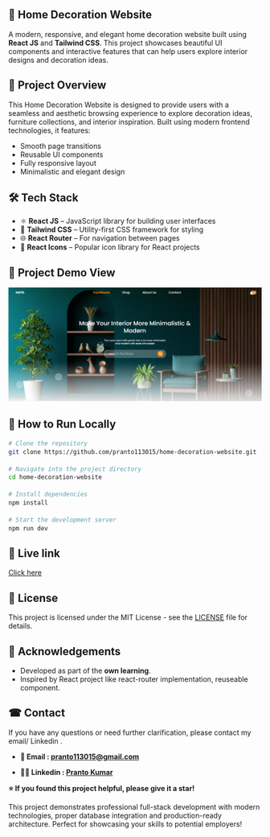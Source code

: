 ## 🏡 Home Decoration Website

A modern, responsive, and elegant home decoration website built using **React JS** and **Tailwind CSS**. This project showcases beautiful UI components and interactive features that can help users explore interior designs and decoration ideas.

## 🚀 Project Overview

This Home Decoration Website is designed to provide users with a seamless and aesthetic browsing experience to explore decoration ideas, furniture collections, and interior inspiration. Built using modern frontend technologies, it features:

- Smooth page transitions
- Reusable UI components
- Fully responsive layout
- Minimalistic and elegant design

## 🛠️ Tech Stack

- ⚛️ **React JS** – JavaScript library for building user interfaces
- 🎨 **Tailwind CSS** – Utility-first CSS framework for styling
- 🌐 **React Router** – For navigation between pages
- 🎯 **React Icons** – Popular icon library for React projects

## 📸 Project Demo View

![Project Demo View](./src/assets/demo.png)

## 🧑 How to Run Locally

```bash
# Clone the repository
git clone https://github.com/pranto113015/home-decoration-website.git

# Navigate into the project directory
cd home-decoration-website

# Install dependencies
npm install

# Start the development server
npm run dev
```

## 🔗 Live link

[Click here](https://home-decoration-website.vercel.app/)

## 📄 License

This project is licensed under the MIT License - see the [LICENSE](LICENSE) file for details.

## 🙌 Acknowledgements

- Developed as part of the **own learning**.
- Inspired by React project like react-router implementation, reuseable component.

## ☎︎ Contact

If you have any questions or need further clarification, please contact my email/ Linkedin .

- **💌 Email : pranto113015@gmail.com**

- **🕵️‍♂️ Linkedin : [Pranto Kumar](https://www.linkedin.com/in/pranto-kumar-a326801b3/)**

**⭐ If you found this project helpful, please give it a star!**

This project demonstrates professional full-stack development with modern technologies, proper database integration and production-ready architecture. Perfect for showcasing your skills to potential employers!
